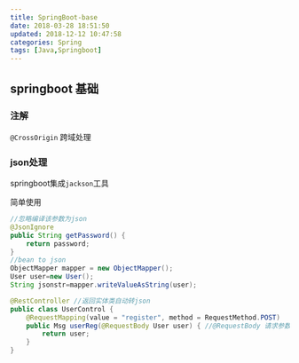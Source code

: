 ```yaml
---
title: SpringBoot-base
date: 2018-03-28 18:51:50
updated: 2018-12-12 10:47:58
categories: Spring
tags: [Java,Springboot]
---
```


## springboot 基础

### 注解

`@CrossOrigin` 跨域处理

### json处理

springboot集成`jackson`工具

简单使用

```java
//忽略编译该参数为json    
@JsonIgnore 
public String getPassword() {
    return password;
}
//bean to json
ObjectMapper mapper = new ObjectMapper();
User user=new User();
String jsonstr=mapper.writeValueAsString(user);

@RestController //返回实体类自动转json
public class UserControl {
    @RequestMapping(value = "register", method = RequestMethod.POST)
    public Msg userReg(@RequestBody User user) { //@RequestBody 请求参数为json自动转换实体类
        return user;
    }
}

```



